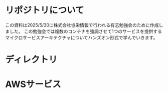 # リポジトリについて
この資料は2025/5/30に株式会社協栄情報で行われる有志勉強会のために作成しました。
この勉強会では複数のコンテナを強調させて1つのサービスを提供するマイクロサービスアーキテクチャについてハンズオン形式で学んでいきます。

# ディレクトリ

# AWSサービス